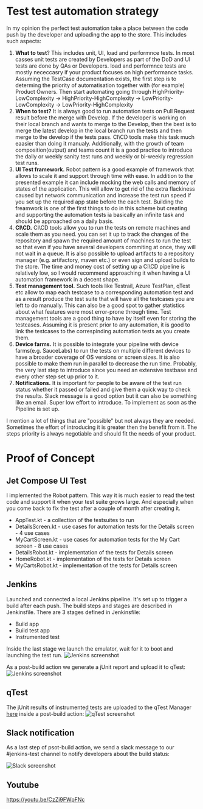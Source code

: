 # Test test automation strategy
In my opinion the perfect test automation take a place between the code push by the developer and uploading the app to the store. This includes such aspects:
1. **What to test**?
This includes unit, UI, load and performnce tests. In most casses unit tests are created by Developers as part of the DoD and UI tests are done by QAs or Developers. load and performnce tests are mostly nececcasry if your product focuses on high performance tasks. Assuming the TestCase documentation exists, the first step is to determing the priority of automatisation together with (for example) Product Owners. Then start automating going through HighPriority-LowComplexity -> HighPriority-HighComplexity -> LowPriority-LowComplexity -> LowPriority-HighComplexity
2. **When to test?**
It is always good to run automation tests on Pull Request result before the merge with Develop. If the developer is working on their local branch and wants to merge to the Develop, then the best is to merge the latest develop in the local branch run the tests and then merge to the develop if the tests pass. CI\CD tools make this task much eaasier than doing it manualy. Additionally, with the growth of team composition(output) and teams count it is a good practice to introduce the daily or weekly sanity test runs and weekly or bi-weekly regression test runs.
3. **UI Test framework.** Robot pattern is a good example of framework that allows to scale it and support through time with ease. In addition to the presented example it can include mocking the web calls and memory of states of the application. This will allow to get rid of the extra flackiness caused byt network communication and increase the test run speed if you set up the required app state before the each test. Building the freamwork is one of the first things to do in this scheme but creating and supporting the automation tests ia basically an infinite task and should be approached on a daily basis.
4. **CI\CD.** CI\CD tools allow you to run the tests on remote machines and scale them as you need. you can set it up to track the changes of the repository and spawn the required amount of machines to run the test so that even if you have several developers commiting at once, they will not wait in a queue. It is also possible to upload artifacts to a repository manager (e.g. artifactory, maven etc.) or even sign and upload builds to the store. The time and money cost of setting up a CI\CD pipeline is relatively low, so I would recommend approaching it when having a UI automation framework in a decent shape.
5. **Test management tool.** Such tools like Testrail, Azure TestPlan, qTest etc allow to map each testcase to a corresponding automation test and as a result produce the test suite that will have all the testcases you are left to do manually. This can also be a good spot to gather statistics about what features were most error-prone through time. Test management tools are a good thing to have by itself even for storing the testcases. Assuming it is present prior to any automation, it is good to link the testcases to the correspinding automation tests as you create them.
6. **Device farms.** It is possible to integrate your pipeline with device farms(e.g. SauceLabs) to run the tests on multiple different devices to have a broader coverage of OS versions or screen sizes. It is also possible to make them run in parallel to decrease the run time. Probably, the very last step to introduce since you need an extensive testbase and every other step set up prior to it.
7. **Notifications.** It is important for people to be aware of the test run status whether it passed or failed and give them a quick way to check the results. Slack message is a good option but it can also be something like an email. Super low effort to introduce. To implement as soon as the Pipeline is set up.

I mention a lot of things that are "possible" but not always they are needed. Sometimes the effort of introducing it is greater then the benefit from it. The steps priority is always negotiable and should fit the needs of your product.


# Proof of Concept


## Jet Compose UI Test
I implemented the Robot pattern. This way it is much easier to read the test code and support it when your test suite grows large. And especially when you come back to fix the test after a couple of month after creating it.
- AppTest.kt - a collection of the testsuites to run
- DetailsScreen.kt - use cases for automation tests for the Details screen - 4 use cases
- MyCartScreen.kt - use cases for automation tests for the My Cart screen - 8 use cases
- DetailsRobot.kt - implementation of the tests for Details screen
- HomeRobot.kt - implementation of the tests for Details screen
- MyCartsRobot.kt - implementation of the tests for Details screen

## Jenkins
Launched and connected a local Jenkins pipeline. It's set up to trigger a build after each push. The build steps and stages are described in Jenkinsfile.
There are 3 stages defined in Jenkinsfile:
- Build app
- Build test app
- Instrumented test

Inside the last stage we launch the emulator, wait for it to boot and launching the test run.
![Jenkins screenshot](https://i.ibb.co/cYFKNf2/photo-2022-05-23-19-15-44.jpg)

As a post-build action we generate a jUnit report and upload it to qTest:
![Jenkins screenshot](https://i.ibb.co/YLsq3LV/photo-2022-05-23-19-15-47.jpg)

## qTest
The jUnit results of instrumented tests are uploaded to the qTest Manager [here](https://gorillastest.qtestnet.com/) inside a post-build action:
![qTest screenshot](https://i.ibb.co/symcLYF/photo-2022-05-23-19-15-49.jpg)

## Slack notification
As a last step of psot-build action, we send a slack message to our #jenkins-test channel to notify developers about the build status:
 
![Slack screenshot](https://i.ibb.co/0rzhnjx/photo-2022-05-23-19-15-42.jpg)

## Youtube
https://youtu.be/CzZi9FWpFNc

